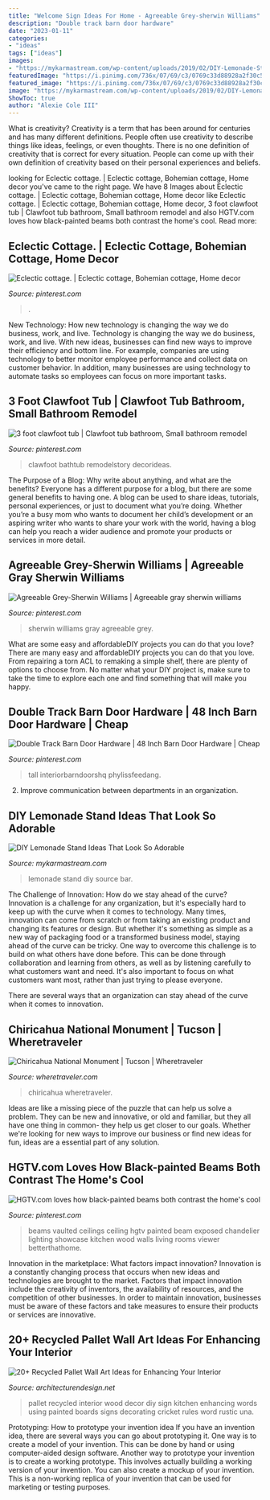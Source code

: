 ```yaml
---
title: "Welcome Sign Ideas For Home - Agreeable Grey-sherwin Williams"
description: "Double track barn door hardware"
date: "2023-01-11"
categories:
- "ideas"
tags: ["ideas"]
images:
- "https://mykarmastream.com/wp-content/uploads/2019/02/DIY-Lemonade-Stand-6.jpg"
featuredImage: "https://i.pinimg.com/736x/07/69/c3/0769c33d88928a2f30c5900b9399d275.jpg"
featured_image: "https://i.pinimg.com/736x/07/69/c3/0769c33d88928a2f30c5900b9399d275.jpg"
image: "https://mykarmastream.com/wp-content/uploads/2019/02/DIY-Lemonade-Stand-6.jpg"
ShowToc: true
author: "Alexie Cole III"
---
```



What is creativity?
Creativity is a term that has been around for centuries and has many different definitions. People often use creativity to describe things like ideas, feelings, or even thoughts. There is no one definition of creativity that is correct for every situation. People can come up with their own definition of creativity based on their personal experiences and beliefs.

	

		
looking for Eclectic cottage. | Eclectic cottage, Bohemian cottage, Home decor you've came to the right page. We have 8 Images about Eclectic cottage. | Eclectic cottage, Bohemian cottage, Home decor like Eclectic cottage. | Eclectic cottage, Bohemian cottage, Home decor, 3 foot clawfoot tub | Clawfoot tub bathroom, Small bathroom remodel and also HGTV.com loves how black-painted beams both contrast the home&#039;s cool. Read more:
		
    
## Eclectic Cottage. | Eclectic Cottage, Bohemian Cottage, Home Decor

<img loading=lazy src="https://i.pinimg.com/736x/33/10/16/3310169bdaa66cc32423659abaec6a85--cottages.jpg" onerror="this.onerror=null;this.src='https://tse2.mm.bing.net/th?id=OIP.u44hreAqNgqw_bYBRFyluwHaJ3&amp;pid=15.1';" alt="Eclectic cottage. | Eclectic cottage, Bohemian cottage, Home decor">

_Source: pinterest.com_

>. 

	

New Technology: How new technology is changing the way we do business, work, and live.
Technology is changing the way we do business, work, and live. With new ideas, businesses can find new ways to improve their efficiency and bottom line. For example, companies are using technology to better monitor employee performance and collect data on customer behavior. In addition, many businesses are using technology to automate tasks so employees can focus on more important tasks.

    
## 3 Foot Clawfoot Tub | Clawfoot Tub Bathroom, Small Bathroom Remodel

<img loading=lazy src="https://i.pinimg.com/736x/13/71/72/137172fa62c8301f1bda83b4bf3a8b27.jpg" onerror="this.onerror=null;this.src='https://tse1.mm.bing.net/th?id=OIP.IC7Ssic6Ya7cr5xhBLwxHAHaLH&amp;pid=15.1';" alt="3 foot clawfoot tub | Clawfoot tub bathroom, Small bathroom remodel">

_Source: pinterest.com_

>clawfoot bathtub remodelstory decorideas. 

	

The Purpose of a Blog: Why write about anything, and what are the benefits?
Everyone has a different purpose for a blog, but there are some general benefits to having one. A blog can be used to share ideas, tutorials, personal experiences, or just to document what you’re doing. Whether you’re a busy mom who wants to document her child’s development or an aspiring writer who wants to share your work with the world, having a blog can help you reach a wider audience and promote your products or services in more detail.

    
## Agreeable Grey-Sherwin Williams | Agreeable Gray Sherwin Williams

<img loading=lazy src="https://i.pinimg.com/736x/07/69/c3/0769c33d88928a2f30c5900b9399d275.jpg" onerror="this.onerror=null;this.src='https://tse3.mm.bing.net/th?id=OIP.kVva7KBxrNy2Kn5MdAJOHwHaJ3&amp;pid=15.1';" alt="Agreeable Grey-Sherwin Williams | Agreeable gray sherwin williams">

_Source: pinterest.com_

>sherwin williams gray agreeable grey. 

	

What are some easy and affordableDIY projects you can do that you love?
There are many easy and affordableDIY projects you can do that you love. From repairing a torn ACL to remaking a simple shelf, there are plenty of options to choose from. No matter what your DIY project is, make sure to take the time to explore each one and find something that will make you happy.

    
## Double Track Barn Door Hardware | 48 Inch Barn Door Hardware | Cheap

<img loading=lazy src="https://i.pinimg.com/736x/d4/8b/7b/d48b7b5d9f8987bb1da4c79391ffd60c.jpg" onerror="this.onerror=null;this.src='https://tse2.mm.bing.net/th?id=OIP.XT7UbHTxhKj9hVGUgcRGgAHaJ4&amp;pid=15.1';" alt="Double Track Barn Door Hardware | 48 Inch Barn Door Hardware | Cheap">

_Source: pinterest.com_

>tall interiorbarndoorshq phylissfeedang. 

	

2. Improve communication between departments in an organization.

    
## DIY Lemonade Stand Ideas That Look So Adorable

<img loading=lazy src="https://mykarmastream.com/wp-content/uploads/2019/02/DIY-Lemonade-Stand-6.jpg" onerror="this.onerror=null;this.src='https://tse2.mm.bing.net/th?id=OIP.AZJImuqtvKaZGpEnGG8ePQDYEg&amp;pid=15.1';" alt="DIY Lemonade Stand Ideas That Look So Adorable">

_Source: mykarmastream.com_

>lemonade stand diy source bar. 

	

The Challenge of Innovation: How do we stay ahead of the curve?
Innovation is a challenge for any organization, but it's especially hard to keep up with the curve when it comes to technology. Many times, innovation can come from scratch or from taking an existing product and changing its features or design. But whether it's something as simple as a new way of packaging food or a transformed business model, staying ahead of the curve can be tricky.
One way to overcome this challenge is to build on what others have done before. This can be done through collaboration and learning from others, as well as by listening carefully to what customers want and need. It's also important to focus on what customers want most, rather than just trying to please everyone.

There are several ways that an organization can stay ahead of the curve when it comes to innovation.

    
## Chiricahua National Monument | Tucson | Wheretraveler

<img loading=lazy src="https://www.wheretraveler.com/sites/default/files/images/Chiricahua---Denny-Armstrong-CC.jpg" onerror="this.onerror=null;this.src='https://tse2.mm.bing.net/th?id=OIP.1Sh6kJR4HUBxPFa3cD1aWwHaE7&amp;pid=15.1';" alt="Chiricahua National Monument | Tucson | Wheretraveler">

_Source: wheretraveler.com_

>chiricahua wheretraveler. 

	

Ideas are like a missing piece of the puzzle that can help us solve a problem. They can be new and innovative, or old and familiar, but they all have one thing in common- they help us get closer to our goals. Whether we're looking for new ways to improve our business or find new ideas for fun, ideas are a essential part of any solution.

    
## HGTV.com Loves How Black-painted Beams Both Contrast The Home&#039;s Cool

<img loading=lazy src="https://i.pinimg.com/736x/fa/da/62/fada62bfeecd12867673b6c03d35e139.jpg" onerror="this.onerror=null;this.src='https://tse3.mm.bing.net/th?id=OIP.RqazvKK2fwrVzq6cf-l36QHaLH&amp;pid=15.1';" alt="HGTV.com loves how black-painted beams both contrast the home&#039;s cool">

_Source: pinterest.com_

>beams vaulted ceilings ceiling hgtv painted beam exposed chandelier lighting showcase kitchen wood walls living rooms viewer betterthathome. 

	

Innovation in the marketplace: What factors impact innovation?
Innovation is a constantly changing process that occurs when new ideas and technologies are brought to the market. Factors that impact innovation include the creativity of inventors, the availability of resources, and the competition of other businesses. In order to maintain innovation, businesses must be aware of these factors and take measures to ensure their products or services are innovative.

    
## 20+ Recycled Pallet Wall Art Ideas For Enhancing Your Interior

<img loading=lazy src="http://cdn.architecturendesign.net/wp-content/uploads/2015/06/AD-Pallet-Wall-Art-7.jpg" onerror="this.onerror=null;this.src='https://tse3.mm.bing.net/th?id=OIP.Q3UQX1J8h8p5UFXXuB7W6gHaQP&amp;pid=15.1';" alt="20+ Recycled Pallet Wall Art Ideas for Enhancing Your Interior">

_Source: architecturendesign.net_

>pallet recycled interior wood decor diy sign kitchen enhancing words using painted boards signs decorating cricket rules word rustic una. 

	

Prototyping: How to prototype your invention idea
If you have an invention idea, there are several ways you can go about prototyping it. One way is to create a model of your invention. This can be done by hand or using computer-aided design software. Another way to prototype your invention is to create a working prototype. This involves actually building a working version of your invention. You can also create a mockup of your invention. This is a non-working replica of your invention that can be used for marketing or testing purposes.

